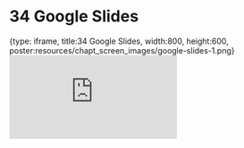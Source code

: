 # 34 Google Slides
 
{type: iframe, title:34 Google Slides, width:800, height:600, poster:resources/chapt_screen_images/google-slides-1.png}
![](https://datatrail-jhu.github.io/DataTrail_ReOrg/no_toc/google-slides-1.html)
 

 
